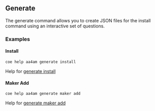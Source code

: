 ## Generate

The generate command allows you to create JSON files for the install command using an interactive set of questions.

### Examples

#### Install

```
coe help aa4am generate install
```

Help for [generate install](./install.md)

#### Maker Add

```
coe help aa4am generate maker add
```

Help for [generate maker add](./maker/add.md)

